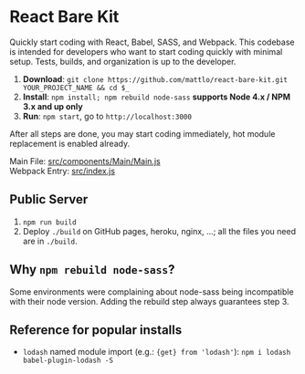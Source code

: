 # React Bare Kit
Quickly start coding with React, Babel, SASS, and Webpack.
This codebase is intended for developers who want to start coding quickly with minimal setup. Tests, builds, and organization
is up to the developer.

1. **Download**: `git clone https://github.com/mattlo/react-bare-kit.git YOUR_PROJECT_NAME && cd $_`
2. **Install**: `npm install; npm rebuild node-sass` **supports Node 4.x / NPM 3.x and up only**
3. **Run**: `npm start`, go to `http://localhost:3000`

After all steps are done, you may start coding immediately, hot module replacement is enabled already.

Main File: [src/components/Main/Main.js](https://github.com/mattlo/react-bare-kit/blob/master/src/components/Main/Main.js)  
Webpack Entry: [src/index.js](https://github.com/mattlo/react-bare-kit/blob/master/src/index.js)

## Public Server
1. `npm run build`
2. Deploy `./build` on GitHub pages, heroku, nginx, ...; all the files you need are in `./build`.

## Why `npm rebuild node-sass`?
Some environments were complaining about node-sass being incompatible with their node version. Adding the rebuild step
always guarantees step 3.

## Reference for popular installs
- `lodash` named module import (e.g.: `{get} from 'lodash'`): `npm i lodash babel-plugin-lodash -S`